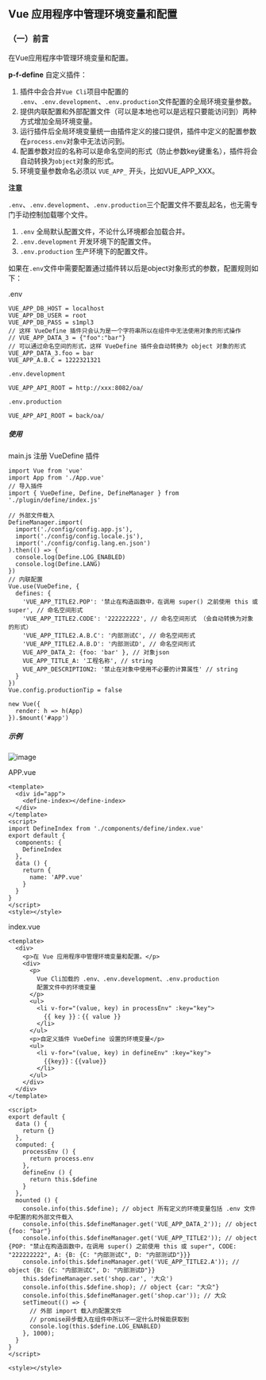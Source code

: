 ## Vue 应用程序中管理环境变量和配置

### （一）前言
在Vue应用程序中管理环境变量和配置。

**p-f-define** 自定义插件：
1. 插件中会合并`Vue Cli`项目中配置的 `.env`、`.env.development`、`.env.production`文件配置的全局环境变量参数。
2. 提供内联配置和外部配置文件（可以是本地也可以是远程只要能访问到）两种方式增加全局环境变量。
3. 运行插件后全局环境变量统一由插件定义的接口提供，插件中定义的配置参数在`process.env`对象中无法访问到。
4. 配置参数对应的名称可以是命名空间的形式（防止参数key键重名），插件将会自动转换为`object`对象的形式。
5. 环境变量参数命名必须以 `VUE_APP_` 开头，比如VUE_APP_XXX。


**注意**

`.env`、`.env.development`、`.env.production`三个配置文件不要乱起名，也无需专门手动控制加载哪个文件。
1. `.env` 全局默认配置文件，不论什么环境都会加载合并。
2. `.env.development` 开发环境下的配置文件。
3. `.env.production` 生产环境下的配置文件。

如果在`.env`文件中需要配置通过插件转以后是object对象形式的参数，配置规则如下：

.env
```
VUE_APP_DB_HOST = localhost
VUE_APP_DB_USER = root
VUE_APP_DB_PASS = s1mpl3
// 这样 VueDefine 插件只会认为是一个字符串所以在组件中无法使用对象的形式操作
// VUE_APP_DATA_3 = {"foo":"bar"} 
// 可以通过命名空间的形式，这样 VueDefine 插件会自动转换为 object 对象的形式
VUE_APP_DATA_3.foo = bar
VUE_APP_A.B.C = 1222321321
```
`.env.development`

```
VUE_APP_API_ROOT = http://xxx:8082/oa/
```
`.env.production`
```
VUE_APP_API_ROOT = back/oa/
```

##### 使用

main.js 注册 VueDefine 插件

```
import Vue from 'vue'
import App from './App.vue'
// 导入插件
import { VueDefine, Define, DefineManager } from './plugin/define/index.js'

// 外部文件载入
DefineManager.import(
  import('./config/config.app.js'),
  import('./config/config.locale.js'),
  import('./config/config.lang.en.json')
).then(() => {
  console.log(Define.LOG_ENABLED)
  console.log(Define.LANG)
})
// 内联配置
Vue.use(VueDefine, {
  defines: {
    'VUE_APP_TITLE2.POP': '禁止在构造函数中，在调用 super() 之前使用 this 或 super', // 命名空间形式
    'VUE_APP_TITLE2.CODE': '222222222', // 命名空间形式 （会自动转换为对象的形式）
    'VUE_APP_TITLE2.A.B.C': '内部测试C', // 命名空间形式
    'VUE_APP_TITLE2.A.B.D': '内部测试D', // 命名空间形式
    VUE_APP_DATA_2: {foo: 'bar' }, // 对象json
    VUE_APP_TITLE_A: '工程名称', // string
    VUE_APP_DESCRIPTION2: '禁止在对象中使用不必要的计算属性' // string
  }
})
Vue.config.productionTip = false

new Vue({
  render: h => h(App)
}).$mount('#app')

```

##### 示例

![image](http://m.qpic.cn/psc?/V12UXEll2JjLTU/S1G4*2hi*D5aPIJug2nMawepNJub60l3laqQhJKjXPXAm8G*JTmFISWqa3tVGzF0xp5.99pd6EJE38Z6HBssW46UFX.9Rb2rpXHfsdxarUY!/b&bo=UAX9AgAAAAARB5o!&rf=viewer_4&t=5)

APP.vue

```
<template>
  <div id="app">
    <define-index></define-index>
  </div>
</template>
<script>
import DefineIndex from './components/define/index.vue'
export default {
  components: {
    DefineIndex
  },
  data () {
    return {
      name: 'APP.vue'
    }
  }
}
</script>
<style></style>
```

index.vue

```
<template>
  <div>
    <p>在 Vue 应用程序中管理环境变量和配置。</p>
    <div>
      <p>
        Vue Cli加载的 .env、.env.development、.env.production
        配置文件中的环境变量
      </p>
      <ul>
        <li v-for="(value, key) in processEnv" :key="key">
          {{ key }}：{{ value }}
        </li>
      </ul>
      <p>自定义插件 VueDefine 设置的环境变量</p>
      <ul>
        <li v-for="(value, key) in defineEnv" :key="key">
          {{key}}：{{value}}
        </li>
      </ul>
    </div>
  </div>
</template>

<script>
export default {
  data () {
    return {}
  },
  computed: {
    processEnv () {
      return process.env
    },
    defineEnv () {
      return this.$define
    }
  },
  mounted () {
    console.info(this.$define); // object 所有定义的环境变量包括 .env 文件中配置的和外部文件载入
    console.info(this.$defineManager.get('VUE_APP_DATA_2')); // object {foo: "bar"}
    console.info(this.$defineManager.get('VUE_APP_TITLE2')); // object {POP: "禁止在构造函数中，在调用 super() 之前使用 this 或 super", CODE: "222222222", A: {B: {C: "内部测试C", D: "内部测试D"}}}
    console.info(this.$defineManager.get('VUE_APP_TITLE2.A')); // object {B: {C: "内部测试C", D: "内部测试D"}}
    this.$defineManager.set('shop.car', '大众')
    console.info(this.$define.shop); // object {car: "大众"}
    console.info(this.$defineManager.get('shop.car')); // 大众
    setTimeout(() => {
      // 外部 import 载入的配置文件
      // promise异步载入在组件中所以不一定什么时候能获取到
      console.log(this.$define.LOG_ENABLED)
    }, 1000);
  }
}
</script>

<style></style>
```





